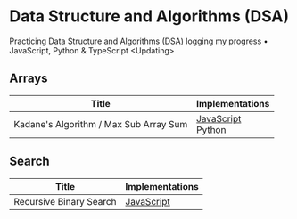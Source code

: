 # Data Structure and Algorithms (DSA)
Practicing Data Structure and Algorithms (DSA) logging my progress • JavaScript, Python &amp; TypeScript &lt;Updating>

## Arrays
|      Title     |   Implementations   |
|----------------|---------------------|
|Kadane's Algorithm / Max Sub Array Sum|[JavaScript](https://github.com/Vinhanova/dsa/blob/main/Algorithms/JavaScript/Arrays/kadane.js)<br />[Python](https://github.com/Vinhanova/dsa/blob/main/Algorithms/Python/Arrays/kadane.py)|

## Search
|      Title     |   Implementations   |
|----------------|---------------------|
|Recursive Binary Search|[JavaScript](https://github.com/Vinhanova/dsa/blob/main/Algorithms/JavaScript/Search/recursiveBinarySearch.js)|
